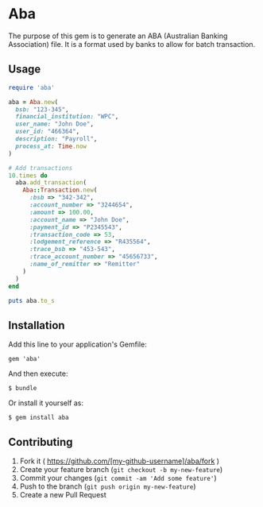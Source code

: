 # Aba

The purpose of this gem is to generate an ABA (Australian Banking Association) file. It is a format used by banks to allow for batch transaction.

## Usage

```ruby
require 'aba'

aba = Aba.new(
  bsb: "123-345", 
  financial_institution: "WPC", 
  user_name: "John Doe", 
  user_id: "466364", 
  description: "Payroll", 
  process_at: Time.now
)

# Add transactions
10.times do
  aba.add_transaction(
    Aba::Transaction.new(
      :bsb => "342-342", 
      :account_number => "3244654", 
      :amount => 100.00, 
      :account_name => "John Doe", 
      :payment_id => "P2345543", 
      :transaction_code => 53,
      :lodgement_reference => "R435564", 
      :trace_bsb => "453-543", 
      :trace_account_number => "45656733", 
      :name_of_remitter => "Remitter"
    )
  )
end

puts aba.to_s
```

## Installation

Add this line to your application's Gemfile:

    gem 'aba'

And then execute:

    $ bundle

Or install it yourself as:

    $ gem install aba

## Contributing

1. Fork it ( https://github.com/[my-github-username]/aba/fork )
2. Create your feature branch (`git checkout -b my-new-feature`)
3. Commit your changes (`git commit -am 'Add some feature'`)
4. Push to the branch (`git push origin my-new-feature`)
5. Create a new Pull Request
